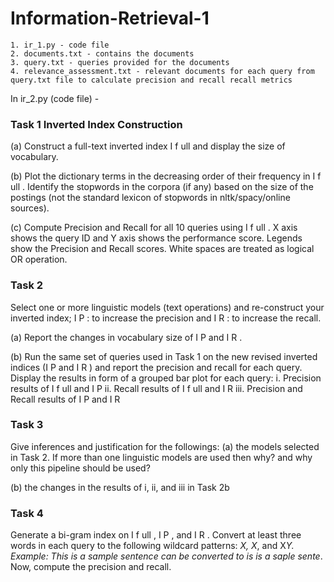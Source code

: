 # Information-Retrieval-1

```
1. ir_1.py - code file
2. documents.txt - contains the documents 
3. query.txt - queries provided for the documents
4. relevance_assessment.txt - relevant documents for each query from query.txt file to calculate precision and recall recall metrics
```

In ir_2.py (code file) -

### Task 1 Inverted Index Construction

(a) Construct a full-text inverted index I f ull and display the size of vocabulary.

(b) Plot the dictionary terms in the decreasing order of their frequency in I f ull . Identify the stopwords in the corpora (if any) based on the size of the postings (not the standard lexicon of stopwords in nltk/spacy/online sources).

(c) Compute Precision and Recall for all 10 queries using I f ull . X axis shows the query ID and Y axis shows the performance score. Legends show the Precision and Recall scores.
White spaces are treated as logical OR operation.


### Task 2 
Select one or more linguistic models (text operations) and re-construct your inverted index; I P : to increase the precision and I R : to increase the recall.

(a) Report the changes in vocabulary size of I P and I R .

(b) Run the same set of queries used in Task 1 on the new revised inverted indices (I P and I R ) and report the precision and recall for each query. Display the results in form of a grouped bar plot for each query:
i. Precision results of I f ull and I P
ii. Recall results of I f ull and I R
iii. Precision and Recall results of I P and I R


### Task 3 
Give inferences and justification for the followings:
(a) the models selected in Task 2. If more than one linguistic models are used then why? and why only this pipeline should be used?

(b) the changes in the results of i, ii, and iii in Task 2b


### Task 4 
Generate a bi-gram index on I f ull , I P , and I R . Convert at least three words in each query to the following wildcard patterns: *X, X*, and X*Y. Example: This is a sample sentence can be converted to *is is a sa*ple sente*. Now, compute the precision and recall.
